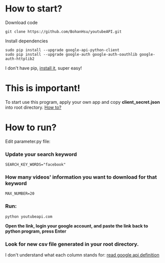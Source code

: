 # How to start?


Download code

    git clone https://github.com/BohanHsu/youtubeAPI.git

Install dependencies

    sudo pip install --upgrade google-api-python-client
    sudo pip install --upgrade google-auth google-auth-oauthlib google-auth-httplib2

I don't have pip, [install it](https://pip.pypa.io/en/stable/installing/), super easy!


# This is important!

To start use this program, apply your own app and copy **client_secret.json** into root directory. [How to?](https://developers.google.com/youtube/v3/getting-started)

# How to run?
Edit parameter.py file:


### Update your search keyword

    SEARCH_KEY_WORDS="facebook"

### How many videos' information you want to download for that keyword
    MAX_NUMBER=20
    

### Run:
    python youtubeapi.com

**Open the link, login your google account, and paste the link back to python program, press Enter**

### Look for new csv file generated in your root directory.

I don't understand what each column stands for: [read google api definition](https://developers.google.com/youtube/v3/docs/videos)
